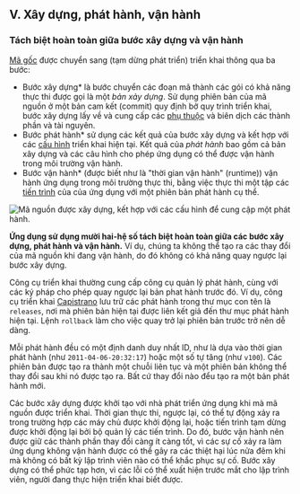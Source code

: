 ## V. Xây dựng, phát hành, vận hành
### Tách biệt hoàn toàn giữa bước xây dựng và vận hành

[Mã gốc](./codebase) được chuyển sang (tạm dừng phát triển) triển khai thông qua ba bước:

* Bước xây dựng* là bước chuyển các đoạn mã thành các gói có khả năng thực thi được gọi là một *bản xảy dựng*. Sử dụng phiên bản của mã nguồn ở một bản cam kết (commit) quy định bở quy trình triển khai, bước xây dựng lấy về và cung cấp các [phụ thuộc](./dependencies) và biên dịch các thành phần và tài nguyên.
* Bước phát hành* sử dụng các kết quả của bước xây dựng và kết hợp với các [cấu hình](./config) triển khai hiện tại. Kết quả của *phát hành* bao gồm cả bản xây dựng và các câu hình cho phép ứng dụng có thể được vận hành trong môi trường vận hành.
* Bước vận hành* (được biết như là "thời gian vận hành" (runtime)) vận hành ứng dụng trong môi trường thực thi, bằng việc thực thi một tập các [tiến trình](./processes) của của ứng dụng với một phiên bản phát hành cụ thể.

![Mã nguồn được xây dựng, kết hợp với các cấu hình để cung cập một phát hành.](/images/release.png)

**Ứng dụng sử dụng mười hai-hệ số tách biệt hoàn toàn giữa các bước xây dựng, phát hành và vận hành.** Ví dụ, chúng ta không thể tạo ra các thay đổi của mã nguồn khi đang vận hành, do đó không có khả năng quay ngược lại bước xây dựng.

Công cụ triển khai thường cung cấp công cụ quản lý phát hành, cùng với các ký pháp cho phép quay ngược lại bản phat hành trước đó. Ví dụ, công cụ triển khai [Capistrano](https://github.com/capistrano/capistrano/wiki) lưu trữ các phát hành trong thư mục con tên là `releases`, nơi mà phiên bản hiện tại được liên kết giả đến thư mục phát hành hiện tại. Lệnh `rollback` làm cho việc quay trở lại phiên bản trước trở nên dễ dàng. 

Mỗi phát hành đều có một định danh duy nhất ID, như là dựa vào thời gian phát hành (như `2011-04-06-20:32:17`) hoặc một số tự tăng (như `v100`). Các phiên bản được tạo ra thành một chuỗi liên tục và một phiên bản không thể thay đổi sau khi nó được tạo ra. Bất cứ thay đổi nào đểu tạo ra một bản phát hành mới.

Các bước xây dựng được khởi tạo với nhà phát triển ứng dụng khi mà mã nguồn được triển khai. Thời gian thực thi, ngược lại, có thể tự động xảy ra trong trường hợp các máy chủ được khởi động lại, hoặc tiến trình tạm dừng được khởi động lại bởi bộ quản lý các tiến trình. Do đó, bước vận hành nên được giữ các thành phần thay đổi càng ít càng tốt, vì các sự cố xảy ra làm ứng dụng không vận hành được có thể gây ra các thiệt hại lúc nửa đêm khi mà không có bất kỳ lập trình viên nào có thể khắc phục sự cố. Bước xây dựng có thể phức tạp hơn, vì các lỗi có thể xuất hiện trước mắt cho lập trình viên, người đang thực hiện triển khai biết được.

